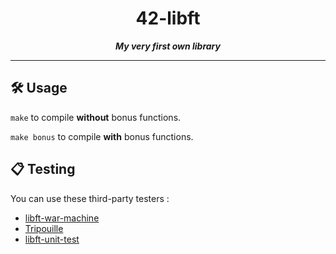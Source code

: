 <h1 align="center">
  42-libft
</h1>

<p align="center">
  <b><i>My very first own library</i></b>
</p>

---

<h2>
  🛠️ Usage
</h2>

``make`` to compile <b>without</b> bonus functions.

``make bonus`` to compile <b>with</b> bonus functions.

<h2>
  📋 Testing
</h2>

You can use these third-party testers :

* [libft-war-machine](https://github.com/0x050f/libft-war-machine)
* [Tripouille](https://github.com/Tripouille/libftTester)
* [libft-unit-test](https://github.com/alelievr/libft-unit-test)
